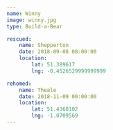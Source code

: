 ```yaml
---
name: Winny
image: winny.jpg
type: Build-a-Bear

rescued:
    name: Shepperton
    date: 2018-09-08 00:00:00
    location:
        lat: 51.389617
        lng: -0.4526529999999999

rehomed:
    name: Theale
    date: 2018-11-09 00:00:00
    location:
        lat: 51.4368102
        lng: -1.0709569
---
```

